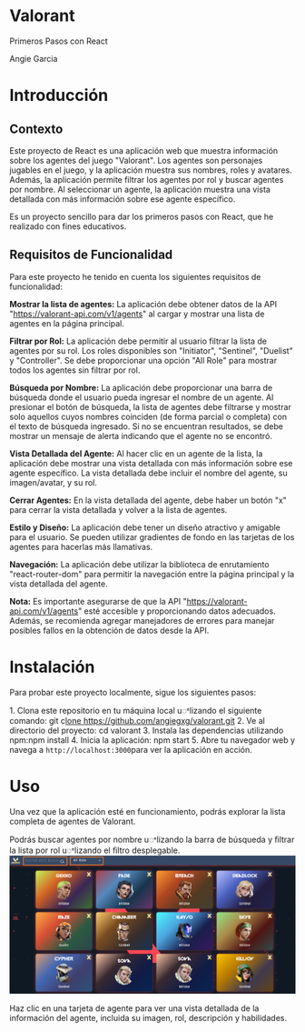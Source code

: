 <a name="br1"></a> 

# Valorant

Primeros Pasos con React

Angie Garcia



<a name="br2"></a> 

# Introducción

## Contexto

Este proyecto de React es una aplicación web que muestra información sobre los agentes del juego 
"Valorant". Los agentes son personajes jugables en el juego, y la aplicación muestra sus nombres, roles y avatares. Además, la aplicación permite filtrar los agentes por rol y buscar agentes por nombre. Al seleccionar un agente, la aplicación muestra una vista detallada con más información sobre ese agente
específico.

Es un proyecto sencillo para dar los primeros pasos con React, que he realizado con fines educativos.

## Requisitos de Funcionalidad

Para este proyecto he tenido en cuenta los siguientes requisitos de funcionalidad:

**Mostrar la lista de agentes:** La aplicación debe obtener datos de la API "https://valorant-api.com/v1/agents" al cargar y mostrar una lista de agentes en la página principal.

**Filtrar por Rol:** La aplicación debe permitir al usuario filtrar la lista de agentes por su rol. Los roles disponibles son "Initiator", "Sentinel", "Duelist" y "Controller". Se debe proporcionar una opción "All Role" para mostrar todos los agentes sin filtrar por rol.

**Búsqueda por Nombre:** La aplicación debe proporcionar una barra de búsqueda donde el usuario pueda ingresar el nombre de un agente. Al presionar el botón de búsqueda, la lista de agentes debe filtrarse y mostrar solo aquellos cuyos nombres coinciden (de forma parcial o completa) con el texto de búsqueda ingresado. Si no se encuentran resultados, se debe mostrar un mensaje de alerta indicando que el agente no se encontró.

**Vista Detallada del Agente:** Al hacer clic en un agente de la lista, la aplicación debe mostrar una vista detallada con más información sobre ese agente específico. La vista detallada debe incluir el nombre del agente, su imagen/avatar, y su rol.

**Cerrar Agentes:** En la vista detallada del agente, debe haber un botón "x" para cerrar la vista detallada y volver a la lista de agentes.

**Estilo y Diseño:** La aplicación debe tener un diseño atractivo y amigable para el usuario. Se pueden utilizar gradientes de fondo en las tarjetas de los agentes para hacerlas más llamativas.

**Navegación:** La aplicación debe utilizar la biblioteca de enrutamiento "react-router-dom" para permitir la navegación entre la página principal y la vista detallada del agente.

**Nota:** Es importante asegurarse de que la API "https://valorant-api.com/v1/agents" esté accesible y proporcionando datos adecuados. Además, se recomienda agregar manejadores de errores para manejar posibles fallos en la obtención de datos desde la API.





<a name="br3"></a> 

# Instalación

Para probar este proyecto localmente, sigue los siguientes pasos:

1\. Clona este repositorio en tu máquina local uꢀlizando el siguiente comando:
git c[lone](https://github.com/angiegxg/valorant.git)[ ](https://github.com/angiegxg/valorant.git)<https://github.com/angiegxg/valorant.git>
2\. Ve al directorio del proyecto: cd valorant
3\. Instala las dependencias utilizando npm:npm install
4\. Inicia la aplicación: npm start
5\. Abre tu navegador web y navega a `http://localhost:3000`para ver la aplicación en acción.

# Uso

Una vez que la aplicación esté en funcionamiento, podrás explorar la lista completa de agentes de Valorant.

Podrás buscar agentes por nombre uꢀlizando la barra de búsqueda y ﬁltrar la lista por rol uꢀlizando el ﬁltro desplegable.
![screenshot](public\Valorant1.png)

Haz clic en una tarjeta de agente para ver una vista detallada de la información del agente, incluida su
imagen, rol, descripción y habilidades.



